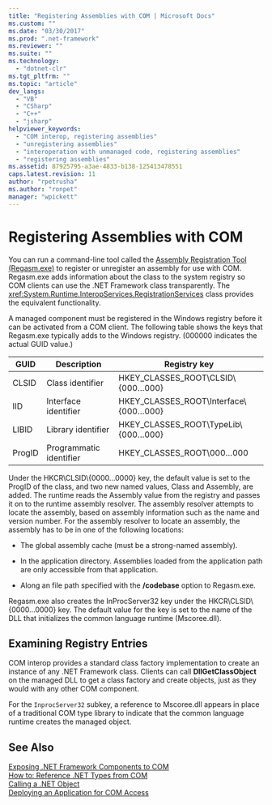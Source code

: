 ```yaml
---
title: "Registering Assemblies with COM | Microsoft Docs"
ms.custom: ""
ms.date: "03/30/2017"
ms.prod: ".net-framework"
ms.reviewer: ""
ms.suite: ""
ms.technology: 
  - "dotnet-clr"
ms.tgt_pltfrm: ""
ms.topic: "article"
dev_langs: 
  - "VB"
  - "CSharp"
  - "C++"
  - "jsharp"
helpviewer_keywords: 
  - "COM interop, registering assemblies"
  - "unregistering assemblies"
  - "interoperation with unmanaged code, registering assemblies"
  - "registering assemblies"
ms.assetid: 87925795-a3ae-4833-b138-125413478551
caps.latest.revision: 11
author: "rpetrusha"
ms.author: "ronpet"
manager: "wpickett"
---
```

# Registering Assemblies with COM
You can run a command-line tool called the [Assembly Registration Tool (Regasm.exe)](../../../docs/framework/tools/regasm-exe-assembly-registration-tool.md) to register or unregister an assembly for use with COM. Regasm.exe adds information about the class to the system registry so COM clients can use the .NET Framework class transparently. The <xref:System.Runtime.InteropServices.RegistrationServices> class provides the equivalent functionality.  
  
 A managed component must be registered in the Windows registry before it can be activated from a COM client. The following table shows the keys that Regasm.exe typically adds to the Windows registry. (000000 indicates the actual GUID value.)  
  
|GUID|Description|Registry key|  
|----------|-----------------|------------------|  
|CLSID|Class identifier|HKEY_CLASSES_ROOT\CLSID\\{000…000}|  
|IID|Interface identifier|HKEY_CLASSES_ROOT\Interface\\{000…000}|  
|LIBID|Library identifier|HKEY_CLASSES_ROOT\TypeLib\\{000…000}|  
|ProgID|Programmatic identifier|HKEY_CLASSES_ROOT\000…000|  
  
 Under the HKCR\CLSID\\{0000…0000} key, the default value is set to the ProgID of the class, and two new named values, Class and Assembly, are added. The runtime reads the Assembly value from the registry and passes it on to the runtime assembly resolver. The assembly resolver attempts to locate the assembly, based on assembly information such as the name and version number. For the assembly resolver to locate an assembly, the assembly has to be in one of the following locations:  
  
-   The global assembly cache (must be a strong-named assembly).  
  
-   In the application directory. Assemblies loaded from the application path are only accessible from that application.  
  
-   Along an file path specified with the **/codebase** option to Regasm.exe.  
  
 Regasm.exe also creates the InProcServer32 key under the HKCR\CLSID\\{0000…0000} key. The default value for the key is set to the name of the DLL that initializes the common language runtime (Mscoree.dll).  
  
## Examining Registry Entries  
 COM interop provides a standard class factory implementation to create an instance of any .NET Framework class. Clients can call **DllGetClassObject** on the managed DLL to get a class factory and create objects, just as they would with any other COM component.  
  
 For the `InprocServer32` subkey, a reference to Mscoree.dll appears in place of a traditional COM type library to indicate that the common language runtime creates the managed object.  
  
## See Also  
 [Exposing .NET Framework Components to COM](../../../docs/framework/interop/exposing-dotnet-components-to-com.md)   
 [How to: Reference .NET Types from COM](../../../docs/framework/interop/how-to-reference-net-types-from-com.md)   
 [Calling a .NET Object](https://msdn.microsoft.com/library/8hw8h46b.aspx)   
 [Deploying an Application for COM Access](https://msdn.microsoft.com/library/c2850st8.aspx)
